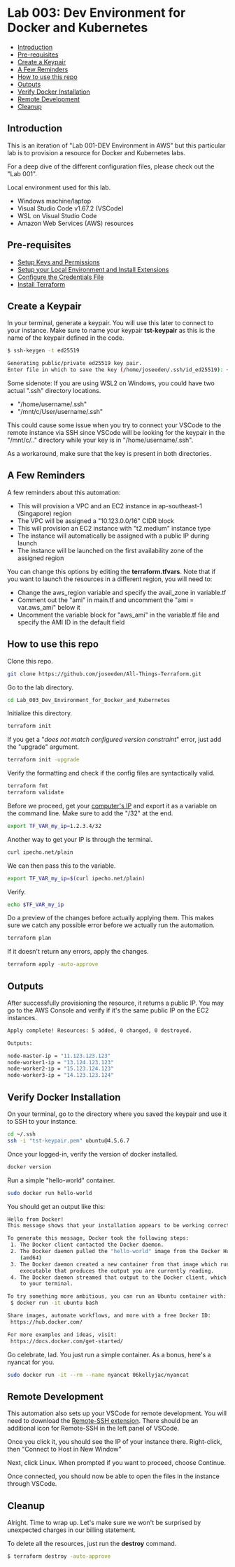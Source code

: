 
# Lab 003: Dev Environment for Docker and Kubernetes

- [Introduction](#introduction)
- [Pre-requisites](#pre-requisites)
- [Create a Keypair](#create-a-keypair)
- [A Few Reminders](#a-few-reminders)
- [How to use this repo](#how-to-use-this-repo)
- [Outputs](#outputs)
- [Verify Docker Installation](#verify-docker-installation)
- [Remote Development](#remote-development)
- [Cleanup](#cleanup)


## Introduction

This is an iteration of "Lab 001-DEV Environment in AWS" but this particular lab is to provision a resource for Docker and Kubernetes labs.

For a deep dive of the different configuration files, please check out the "Lab 001".

Local environment used for this lab. 

- Windows machine/laptop
- Visual Studio Code v1.67.2 (VSCode)
- WSL on Visual Studio Code
- Amazon Web Services (AWS) resources

## Pre-requisites 

- [Setup Keys and Permissions](../README.md#pre-requisites)
- [Setup your Local Environment and Install Extensions](../README.md#pre-requisites) 
- [Configure the Credentials File](../README.md#pre-requisites) 
- [Install Terraform](../README.md#pre-requisites) 
              

## Create a Keypair

In your terminal, generate a keypair. You will use this later to connect to your instance. Make sure to name your keypair **tst-keypair** as this is the name of the keypair defined in the code.

```bash
$ ssh-keygen -t ed25519

Generating public/private ed25519 key pair.
Enter file in which to save the key (/home/joseeden/.ssh/id_ed25519): ~/.ssh/tst-keypair  
```

Some sidenote: If you are using WSL2 on Windows, you could have two actual ".ssh" directory locations.

- "/home/username/.ssh"
- "/mnt/c/User/username/.ssh"

This could cause some issue when you try to connect your VSCode to the remote instance via SSH since VSCode will be looking for the keypair in the "/mnt/c/.." directory while your key is in "/home/username/.ssh".

As a workaround, make sure that the key is present in both directories.

## A Few Reminders

A few reminders about this automation:

- This will provision a VPC and an EC2 instance in ap-southeast-1 (Singapore) region
- The VPC will be assigned a "10.123.0.0/16" CIDR block
- This will provision an EC2 instance with "t2.medium" instance type
- The instance will automatically be assigned with a public IP during launch
- The instance will be launched on the first availability zone of the assigned region

You can change this options by editing the **terraform.tfvars**. Note that if you want to launch the resources in a different region, you will need to:

- Change the aws_region variable and specify the avail_zone in variable.tf
- Comment out the "ami" in main.tf and uncomment the "ami = var.aws_ami" below it 
- Uncomment the variable block for "aws_ami" in the variable.tf file and specify the AMI ID in the default field


## How to use this repo

Clone this repo.

```bash
git clone https://github.com/joseeden/All-Things-Terraform.git
```

Go to the lab directory.

```bash
cd Lab_003_Dev_Environment_for_Docker_and_Kubernetes
```

Initialize this directory.

```bash
terraform init  
```

If you get a "_does not match configured version constraint_" error, just add the "upgrade" argument.

```bash
terraform init -upgrade 
```

Verify the formatting and check if the config files are syntactically valid.

```bash
terraform fmt 
terraform validate 
```

Before we proceed, get your [computer's IP](https://whatismyipaddress.com/) and export it as a variable on the command line. Make sure to add the "/32" at the end.

```bash
export TF_VAR_my_ip=1.2.3.4/32
```

Another way to get your IP is through the terminal.

```bash
curl ipecho.net/plain 
```

We can then pass this to the variable.

```bash
export TF_VAR_my_ip=$(curl ipecho.net/plain) 
```

Verify.

```bash
echo $TF_VAR_my_ip 
```

Do a preview of the changes before actually applying them. This makes sure we catch any possible error before we actually run the automation. 

```bash
terraform plan 
```

If it doesn't return any errors, apply the changes.

```bash
terraform apply -auto-approve 
```

## Outputs 

After successfully provisioning the resource, it returns a public IP. You may go to the AWS Console and verify if it's the same public IP on the EC2 instances.

```bash
Apply complete! Resources: 5 added, 0 changed, 0 destroyed.

Outputs:

node-master-ip = "11.123.123.123"
node-worker1-ip = "13.124.123.123"
node-worker2-ip = "15.123.124.123"
node-worker3-ip = "14.123.123.124"
```

## Verify Docker Installation 

On your terminal, go to the directory where you saved the keypair and use it to SSH to your instance.

```bash
cd ~/.ssh
ssh -i "tst-keypair.pem" ubuntu@4.5.6.7
```

Once your logged-in, verify the version of docker installed.

```bash
docker version  
```

Run a simple "hello-world" container.

```bash
sudo docker run hello-world  
```

You should get an output like this:

```bash
Hello from Docker!
This message shows that your installation appears to be working correctly.

To generate this message, Docker took the following steps:
 1. The Docker client contacted the Docker daemon.
 2. The Docker daemon pulled the "hello-world" image from the Docker Hub.
    (amd64)
 3. The Docker daemon created a new container from that image which runs the
    executable that produces the output you are currently reading.
 4. The Docker daemon streamed that output to the Docker client, which sent it
    to your terminal.

To try something more ambitious, you can run an Ubuntu container with:
 $ docker run -it ubuntu bash

Share images, automate workflows, and more with a free Docker ID:
 https://hub.docker.com/

For more examples and ideas, visit:
 https://docs.docker.com/get-started/
```

Go celebrate, lad. You just run a simple container.
As a bonus, here's a nyancat for you.

```bash
sudo docker run -it --rm --name nyancat 06kellyjac/nyancat 
```

## Remote Development

This automation also sets up your VSCode for remote development. You will need to download the [Remote-SSH extension](https://marketplace.visualstudio.com/items?itemName=ms-vscode-remote.vscode-remote-extensionpack). There should be an additional icon for Remote-SSH in the left panel of VSCode. 

Once you click it, you should see the IP of your instance there. Right-click, then "Connect to Host in New Window"

Next, click Linux.
When prompted if you want to proceed, choose Continue.

Once connected, you should now be able to open the files in the instance through VSCode.

## Cleanup

Alright. Time to wrap up. Let's make sure we won't be surprised by unexpected charges in our billing statement.

To delete all the resources, just run the **destroy** command.

```bash
$ terraform destroy -auto-approve 
```
